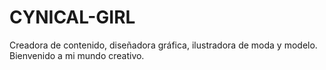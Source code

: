 # CYNICAL-GIRL
Creadora de contenido, diseñadora gráfica, ilustradora de moda y modelo. Bienvenido a mi mundo creativo.
